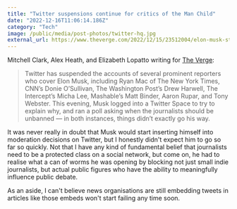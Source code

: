 ```yaml
---
title: "Twitter suspensions continue for critics of the Man Child"
date: "2022-12-16T11:06:14.186Z"
category: "Tech"
image: /public/media/post-photos/twitter-hq.jpg
external_url: https://www.theverge.com/2022/12/15/23512004/elon-musk-starts-banning-critical-journalists-from-twitter
---
```


 Mitchell Clark, Alex Heath, and Elizabeth Lopatto writing for [The Verge](https://theverge.com):

> Twitter has suspended the accounts of several prominent reporters who cover Elon Musk, including Ryan Mac of The New York Times, CNN’s Donie O’Sullivan, The Washington Post’s Drew Harwell, The Intercept’s Micha Lee, Mashable’s Matt Binder, Aaron Rupar, and Tony Webster. This evening, Musk logged into a Twitter Space to try to explain why, and ran a poll asking when the journalists should be unbanned — in both instances, things didn’t exactly go his way.

It was never really in doubt that Musk would start inserting himself into moderation decisions on Twitter, but I honestly didn't expect him to go so far so quickly. Not that I have any kind of fundamental belief that journalists need to be a protected class on a social network, but come on, he had to realise what a can of worms he was opening by blocking not just small indie journalists, but actual public figures who have the ability to meaningfully influence public debate.

As an aside, I can't believe news organisations are still embedding tweets in articles like those embeds won't start failing any time soon.